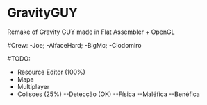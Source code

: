 # GravityGUY

Remake of Gravity GUY made in Flat Assembler + OpenGL

#Crew:
-Joe;
-AlfaceHard;
-BigMc;
-Clodomiro

#TODO:
- Resource Editor (100%)
- Mapa
- Multiplayer
- Colisoes (25%)
--Detecção (OK)
--Física
--Maléfica
--Benéfica

